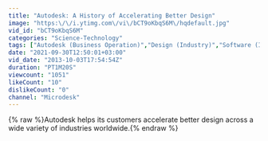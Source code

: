 ```yaml
---
title: "Autodesk: A History of Accelerating Better Design"
image: "https:\/\/i.ytimg.com\/vi\/bCT9oKbqS6M\/hqdefault.jpg"
vid_id: "bCT9oKbqS6M"
categories: "Science-Technology"
tags: ["Autodesk (Business Operation)","Design (Industry)","Software (Industry)"]
date: "2021-09-30T12:50:01+03:00"
vid_date: "2013-10-03T17:54:54Z"
duration: "PT1M20S"
viewcount: "1051"
likeCount: "10"
dislikeCount: "0"
channel: "Microdesk"
---
```

{% raw %}Autodesk helps its customers accelerate better design across a wide variety of industries worldwide.{% endraw %}
